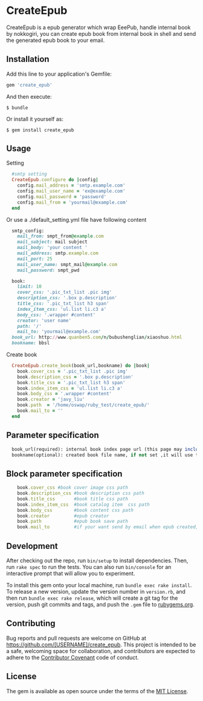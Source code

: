 # CreateEpub

CreateEpub is a epub generator which wrap EeePub, handle internal book by nokkogiri, you can create epub book from internal book in shell and send the generated epub book to your email.

## Installation

Add this line to your application's Gemfile:

```ruby
gem 'create_epub'
```

And then execute:

    $ bundle

Or install it yourself as:

    $ gem install create_epub

## Usage

Setting
```ruby 
  #smtp setting
  CreateEpub.configure do |config|
    config.mail_address = 'smtp.example.com'
    config.mail_user_name = 'ex@example.com'
    config.mail_password = 'password'
    config.mail_from = 'yourmail@example.com'
  end
```
Or use a ./default_setting.yml file have following content

```ruby 
  smtp_config:
    mail_from: smpt_from@example.com
    mail_subject: mail subject 
    mail_body: 'your content '
    mail_address: smtp.example.com
    mail_port: 25
    mail_user_name: smpt_mail@example.com
    mail_password: smpt_pwd

  book:
    limit: 10
    cover_css: '.pic_txt_list .pic img'
    description_css: '.box p.description'
    title_css: '.pic_txt_list h3 span'
    index_item_css: 'ul.list li.c3 a'
    body_css: '.wrapper #content'
    creator: 'user name'
    path: '/'
    mail_to: 'yourmail@example.com'
  book_url: http://www.quanben5.com/n/bubushenglian/xiaoshuo.html
  bookname: bbsl
```
Create book
```ruby 
  CreateEpub.create_book(book_url,bookname) do |book|
    book.cover_css = '.pic_txt_list .pic img'
    book.description_css = '.box p.description'
    book.title_css = '.pic_txt_list h3 span'
    book.index_item_css = 'ul.list li.c3 a'
    book.body_css = '.wrapper #content'
    book.creator = 'javy_liu'
    book.path  = '/home/oswap/ruby_test/create_epub/'
    book.mail_to = ''
  end
```

## Parameter specification
```ruby
  book_url(required): internal book index page url (this page may include the description or cover)
  bookname(optional): created book file name, if not set ,it will use the Base64.url_encode(book_url)[-10,-2] 
```


## Block parameter specification
```ruby 
    book.cover_css #book cover image css path
    book.description_css #book description css path
    book.title_css       #book title css path
    book.index_item_css  #book catalog item  css path
    book.body_css        #book content css path
    book.creator         #epub creator
    book.path            #epub book save path
    book.mail_to         #if your want send by email when epub created, set this to your email
```
## Development

After checking out the repo, run `bin/setup` to install dependencies. Then, run `rake spec` to run the tests. You can also run `bin/console` for an interactive prompt that will allow you to experiment.

To install this gem onto your local machine, run `bundle exec rake install`. To release a new version, update the version number in `version.rb`, and then run `bundle exec rake release`, which will create a git tag for the version, push git commits and tags, and push the `.gem` file to [rubygems.org](https://rubygems.org).

## Contributing

Bug reports and pull requests are welcome on GitHub at https://github.com/[USERNAME]/create_epub. This project is intended to be a safe, welcoming space for collaboration, and contributors are expected to adhere to the [Contributor Covenant](http://contributor-covenant.org) code of conduct.


## License

The gem is available as open source under the terms of the [MIT License](http://opensource.org/licenses/MIT).

